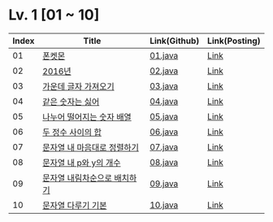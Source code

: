 # Lv. 1 \[01 ~ 10]

| Index | Title | Link(Github) | Link(Posting) |
|----|----|----|----|
| 01 | [폰켓몬](https://school.programmers.co.kr/learn/courses/30/lessons/1845) | [01.java](https://github.com/2384320/Programmers-Algorithm/blob/main/Lv.1/01~10/01.java) | [Link](https://swift-badge-161.notion.site/Lv-1-001-b6a2581ff2b64a4a9bf5f039f23b013b) |
| 02 | [2016년](https://school.programmers.co.kr/learn/courses/30/lessons/12901) | [02.java](https://github.com/2384320/Programmers-Algorithm/blob/main/Lv.1/01~10/02.java) | [Link](https://swift-badge-161.notion.site/Lv-1-002-2016-0b72ae0cb61f4b5f897cf2e9f305847b) |
| 03 | [가운데 글자 가져오기](https://school.programmers.co.kr/learn/courses/30/lessons/12903) | [03.java](https://github.com/2384320/Programmers-Algorithm/blob/main/Lv.1/01~10/03.java) | [Link](https://swift-badge-161.notion.site/Lv-1-003-b00b159b314f41838a0dec83a8af4dad) |
| 04 | [같은 숫자는 싫어](https://school.programmers.co.kr/learn/courses/30/lessons/12906) | [04.java](https://github.com/2384320/Programmers-Algorithm/blob/main/Lv.1/01~10/04.java) | [Link](https://swift-badge-161.notion.site/Lv-1-004-161528fa55c54c148023ee783848f911) |
| 05 | [나누어 떨어지는 숫자 배열](https://school.programmers.co.kr/learn/courses/30/lessons/12910) | [05.java](https://github.com/2384320/Programmers-Algorithm/blob/main/Lv.1/01~10/05.java) | [Link](https://swift-badge-161.notion.site/Lv-1-005-f8c6e8bad4e74353b22859d2dfc87849) |
| 06 | [두 정수 사이의 합](https://school.programmers.co.kr/learn/courses/30/lessons/12912) | [06.java](https://github.com/2384320/Programmers-Algorithm/blob/main/Lv.1/01~10/06.java) | [Link](https://swift-badge-161.notion.site/Lv-1-006-9b8a19ce0699475cb20eddf7e185b447) |
| 07 | [문자열 내 마음대로 정렬하기](https://school.programmers.co.kr/learn/courses/30/lessons/12915) | [07.java](https://github.com/2384320/Programmers-Algorithm/blob/main/Lv.1/01~10/07.java) | [Link](https://swift-badge-161.notion.site/Lv-1-007-183e70394c2a434cb2cbf8caa9655bd2) |
| 08 | [문자열 내 p와 y의 개수](https://school.programmers.co.kr/learn/courses/30/lessons/12916) | [08.java](https://github.com/2384320/Programmers-Algorithm/blob/main/Lv.1/01~10/08.java) | [Link](https://swift-badge-161.notion.site/Lv-1-008-p-y-c94b36969fcc41cc994a2d603ee0bfc9) |
| 09 | [문자열 내림차순으로 배치하기](https://school.programmers.co.kr/learn/courses/30/lessons/12917) | [09.java](https://github.com/2384320/Programmers-Algorithm/blob/main/Lv.1/01~10/09.java) | [Link](https://swift-badge-161.notion.site/Lv-1-009-e6e43f7d5e8a41e6aa44d00c1f210a7a) |
| 10 | [문자열 다루기 기본](https://school.programmers.co.kr/learn/courses/30/lessons/12918) | [10.java](https://github.com/2384320/Programmers-Algorithm/blob/main/Lv.1/01~10/10.java) | [Link](https://swift-badge-161.notion.site/Lv-1-010-997cc5bd610743dbb8405a5c6e096f8d) |